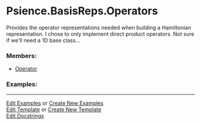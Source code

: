 # <a id="Psience.BasisReps.Operators">Psience.BasisReps.Operators</a>
    
Provides the operator representations needed when building a Hamiltonian representation.
I chose to only implement direct product operators. Not sure if we'll need a 1D base class...

### Members:

  - [Operator](Operators/Operator.md)

### Examples:



___

[Edit Examples](https://github.com/McCoyGroup/References/edit/gh-pages/Documentation/examples/Psience/BasisReps/Operators.md) or 
[Create New Examples](https://github.com/McCoyGroup/References/new/gh-pages/?filename=Documentation/examples/Psience/BasisReps/Operators.md) <br/>
[Edit Template](https://github.com/McCoyGroup/References/edit/gh-pages/Documentation/templates/Psience/BasisReps/Operators.md) or 
[Create New Template](https://github.com/McCoyGroup/References/new/gh-pages/?filename=Documentation/templates/Psience/BasisReps/Operators.md) <br/>
[Edit Docstrings](https://github.com/McCoyGroup/Psience/edit/master/BasisReps/Operators/__init__.py?message=Update%20Docs)